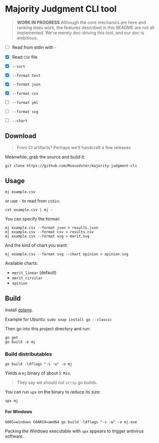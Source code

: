 # Majority Judgment CLI tool

> **WORK IN PROGRESS**
> Although the core mechanics are here and ranking does work,
> the features described in this README are not all implemented.
> We're merely doc-driving this tool, and our doc is ambitious.

- [ ] Read from stdin with `-`
- [x] Read `CSV` file
- [x] `--sort`
- [x] `--format text`
- [x] `--format json`
- [x] `--format csv`
- [ ] `--format yml`
- [ ] `--format svg`
- [ ] `--chart`


## Download

> From CI artifacts?
> Perhaps we'll handcraft a few releases

Meanwhile, grab the source and build it:

    git clone https://github.com/MieuxVoter/majority-judgment-cli

## Usage

    mj example.csv

or use `-` to read from `stdin`:

    cat example.csv | mj -

You can specify the format:

    mj example.csv --format json > results.json
    mj example.csv --format csv > results.csv
    mj example.csv --format svg > merit.svg

And the kind of chart you want:

    mj example.csv --format svg --chart opinion > opinion.svg

Available charts:
- `merit_linear` (default)
- `merit_circular`
- `opinion`


## Build

Install [golang](https://golang.org/doc/install).

Example for Ubuntu: `sudo snap install go --classic`

Then go into this project directory and run:

    go get
    go build -o mj


### Build distributables

    go build -ldflags "-s -w" -o mj

Yields a `mj` binary of about `5 Mio`.

> They say we should not `strip` go builds.

You can run `upx` on the binary to reduce its size:

    upx mj


#### For Windows

    GOOS=windows GOARCH=amd64 go build -ldflags "-s -w" -o mj.exe

Packing the Windows executable with `upx` appears to trigger antivirus software.

